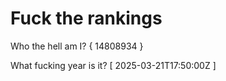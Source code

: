 # Fuck the rankings

Who the hell am I?
{ 14808934 }

What fucking year is it?
[ 2025-03-21T17:50:00Z ]
